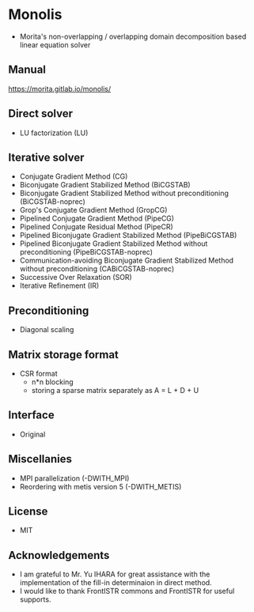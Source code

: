 # Monolis

- Morita's non-overlapping / overlapping domain decomposition based linear equation solver

## Manual

https://morita.gitlab.io/monolis/

## Direct solver

- LU factorization (LU)

## Iterative solver

- Conjugate Gradient Method (CG)
- Biconjugate Gradient Stabilized Method (BiCGSTAB)
- Biconjugate Gradient Stabilized Method without preconditioning (BiCGSTAB-noprec)
- Grop's Conjugate Gradient Method (GropCG)
- Pipelined Conjugate Gradient Method (PipeCG)
- Pipelined Conjugate Residual Method (PipeCR)
- Pipelined Biconjugate Gradient Stabilized Method (PipeBiCGSTAB)
- Pipelined Biconjugate Gradient Stabilized Method without preconditioning (PipeBiCGSTAB-noprec)
- Communication-avoiding Biconjugate Gradient Stabilized Method without preconditioning (CABiCGSTAB-noprec)
- Successive Over Relaxation (SOR)
- Iterative Refinement (IR)

## Preconditioning

- Diagonal scaling

## Matrix storage format

- CSR format
    - n\*n blocking
    - storing a sparse matrix separately as A = L + D + U

## Interface

- Original

## Miscellanies

- MPI parallelization (-DWITH_MPI)
- Reordering with metis version 5 (-DWITH_METIS)

## License

- MIT

## Acknowledgements

- I am grateful to Mr. Yu IHARA for great assistance with the implementation of the fill-in determinaion in direct method.
- I would like to thank FrontISTR commons and FrontISTR for useful supports.

